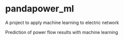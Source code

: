 # pandapower_ml
A project to apply machine learning to electric network

Prediction of power flow results with machine learning
